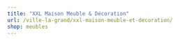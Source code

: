 ```yaml
---
title: "XXL Maison Meuble & Décoration"
url: /ville-la-grand/xxl-maison-meuble-et-decoration/
shop: meubles
---
```


